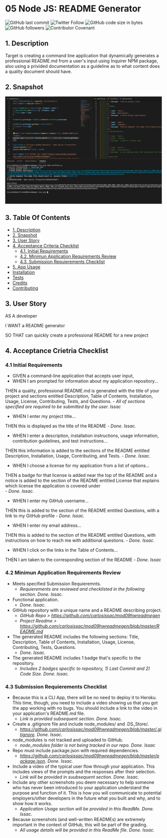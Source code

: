 # 05 Node JS: README Generator
![GitHub last commit](https://img.shields.io/github/last-commit/carlosissac/mod09hwreadmegen) ![Twitter Follow](https://img.shields.io/twitter/follow/zzzakk_cccrlss?style=social) ![GitHub code size in bytes](https://img.shields.io/github/languages/code-size/carlosissac/mod09hwreadmegen) ![GitHub followers](https://img.shields.io/github/followers/carlosissac?style=social) ![Contributor Covenant](https://img.shields.io/badge/Contributor%20Covenant-v2.0%20adopted-ff69b4.svg) 
## 1. Description
Target is creating a command line application that dynamically generates a professional README.md from a user's input using Inquirer NPM package, also using a privided documentation as a guideline as to what content does a quality document should have.
## 2. Snapshot
![image](./assets/console.jpg)
## 3. Table Of Contents
* [1. Description](#1.-Description)
* [2. Snapshot](#2.-Snapshot)
* [3. User Story](#3.-User-Story)
* [4. Acceptance Criteria Checklist](#4.-Acceptance-Criteria-Checklist)
    * [4.1. Initial Requirements](#4.1.-Initial-Requierements)
    * [4.2. Minimun Application Requirements Review](#4.2.-Minimun-Application-Requirements-Review)
    * [4.3. Submission Requierements Checklist](#4.3.-Submission-Requierements-Checklist)
* [5. App Usage](#5.-App-Usage)
* [Installation](#Installation)
* [Tests](#Tests)
* [Credits](#Credits)
* [Contributing](#Contributing)
## 3. User Story 
AS A developer

I WANT a README generator

SO THAT can quickly create a professional README for a new project

## 4. Acceptance Crietria Checklist
### 4.1 Initial Requirements
* GIVEN a command-line application that accepts user input,
* WHEN I am prompted for information about my application repository...

THEN a quality, professional README.md is generated with the title of your project and sections entitled Description, Table of Contents, Installation, Usage, License, Contributing, Tests, and Questions.
    - *All of sections specified are required to be submitted by the user. Issac*
* WHEN I enter my project title...

THEN this is displayed as the title of the README
    - *Done. Issac.*
* WHEN I enter a description, installation instructions, usage information, contribution guidelines, and test instructions...

THEN this information is added to the sections of the README entitled Description, Installation, Usage, Contributing, and Tests.
    - *Done. Issac.*
* WHEN I choose a license for my application from a list of options...

THEN a badge for that license is added near the top of the README and a notice is added to the section of the README entitled License that explains which license the application is covered under  
    - *Done. Issac.*
* WHEN I enter my GitHub username...

THEN this is added to the section of the README entitled Questions, with a link to my GitHub profile
    - *Done. Issac.*
* WHEN I enter my email address...

THEN this is added to the section of the README entitled Questions, with instructions on how to reach me with additional questions.
    - *Done. Issac.*
* WHEN I click on the links in the Table of Contents...

THEN I am taken to the corresponding section of the README
    - *Done. Issac*
### 4.2 Minimun Application Requirements Review
* Meets specified Submission Requieremnts.
    - *Requierements are reviewed and checklisted in the following section. Done. Issac.*
* Functional application.
    - *Done. Issac.*
* GitHub repository with a unique name and a README describing project.
    - *GitHub Repo > https://github.com/carlosissac/mod09hwreadmegen*
    - *Project Readme > https://github.com/carlosissac/mod09hwreadmegen/blob/master/README.md*
* The generated README includes the following sections: Title, Description, Table of Contents, Installation, Usage, License, Contributing, Tests, Questions.
    - *Done. Issac.*
* The generated README includes 1 badge that's specific to the repository.
    - *Includes 2 badges specific to repository, 1) Last Commit and 2) Code Size. Done. Issac.*
### 4.3 Submission Requierements Checklist 
* Because this is a CLI App, there will be no need to deploy it to Heroku. This time, though, you need to include a video showing us that you got the app working with no bugs. You should include a link to the video in your application's README.md file.
    - *Link is provided subsequent section. Done. Issac.*
* Create a .gitignore file and include node_modules/ and .DS_Store/.
    - *https://github.com/carlosissac/mod09hwreadmegen/blob/master/.gitignore. Done. Issac.*
* node_modules is not tracked and uploaded to GitHub.
    - *node_modules folder is not being tracked in our repo. Done. Issac*
* Repo must include package.json with required dependencies.
    - *https://github.com/carlosissac/mod09hwreadmegen/blob/master/package.json. Done. Issac.*
* Include a video of the typical user flow through your application. This includes views of the prompts and the responses after their selection.
    - *Link will be provided in suubsequent section. Done. Issac.*
* Include any other screenshots you deem necessary to help someone who has never been introduced to your application understand the purpose and function of it. This is how you will communicate to potential employers/other developers in the future what you built and why, and to show how it works.
    - *Application Usage section will be provided in this ReadMe. Done. Issac.*
* Because screenshots (and well-written READMEs) are extremely important in the context of GitHub, this will be part of the grading.
    - *All usage details will be provided in this ReadMe file. Done. Issac.*